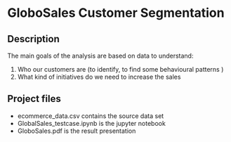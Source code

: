 # GloboSales Customer Segmentation

## Description

The main goals of the analysis are based on data to understand:
1. Who our customers are (to identify, to find some behavioural patterns )
2. What kind of initiatives do we need to increase the sales

## Project files

- ecommerce_data.csv contains the source data set
- GlobalSales_testcase.ipynb is the jupyter notebook
- GloboSales.pdf is the result presentation